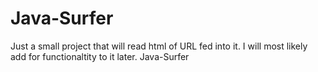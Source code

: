 # Java-Surfer
Just a small project that will read html of URL fed into it.
I will most likely add for functionaltity to it later.
 Java-Surfer
